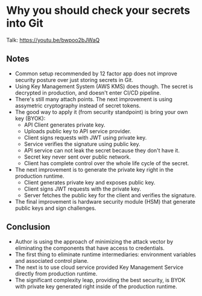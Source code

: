 # Why you should check your secrets into Git

Talk: <https://youtu.be/bwpoo2bJWaQ>

## Notes

- Common setup recommended by 12 factor app does not improve security posture over just storing secrets in Git.
- Using Key Management System (AWS KMS) does though. The secret is decrypted in production, and doesn't enter CI/CD pipeline.
- There's still many attach points. The next improvement is using assymetric cryptography instead of secret tokens.
- The good way to apply it (from security standpoint) is bring your own key (BYOK):
    - API Client generates private key.
    - Uploads public key to API service provider.
    - Client signs requests with JWT using private key.
    - Service verifies the signature using public key.
    - API service can not leak the secret because they don't have it.
    - Secret key never sent over public network.
    - Client has complete control over the whole life cycle of the secret.
- The next improvement is to generate the private key right in the production runtime.
    - Client generates private key and exposes public key.
    - Client signs JWT requests with the private key.
    - Server fetches the public key for the client and verifies the signature.
- The final improvement is hardware security module (HSM) that generate public keys and sign challenges.

## Conclusion

- Author is using the approach of minimizing the attack vector by eliminating the components that have access to credentials.
- The first thing to eliminate runtime intermediaries: environment variables and associated control plane.
- The next is to use cloud service provided Key Management Service directly from production runtime.
- The significant complexity leap, providing the best security, is BYOK with private key generated right inside of the production runtime.
